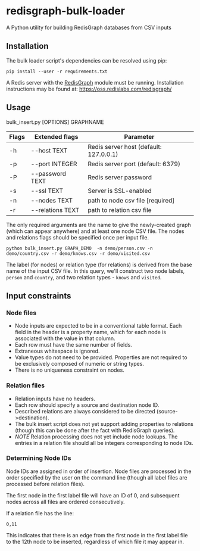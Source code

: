 # redisgraph-bulk-loader
A Python utility for building RedisGraph databases from CSV inputs

## Installation
The bulk loader script's dependencies can be resolved using pip:
```
pip install --user -r requirements.txt
```

A Redis server with the [RedisGraph](https://github.com/RedisLabsModules/RedisGraph) module must be running. Installation instructions may be found at:
https://oss.redislabs.com/redisgraph/

## Usage
bulk_insert.py [OPTIONS] GRAPHNAME

| Flags   | Extended flags        |    Parameter                                 |
|---------|-----------------------|----------------------------------------------|
|  -h     | --host TEXT           |    Redis server host (default: 127.0.0.1)    |
|  -p     | --port INTEGER        |    Redis server port   (default: 6379)       |
|  -P     | --password TEXT       |    Redis server password                     |
|  -s     | --ssl TEXT            |    Server is SSL-enabled                     |
|  -n     | --nodes TEXT          |    path to node csv file  [required]         |
|  -r     | --relations TEXT      |    path to relation csv file                 |

The only required arguments are the name to give the newly-created graph (which can appear anywhere) and at least one node CSV file.
The nodes and relations flags should be specified once per input file.

```
python bulk_insert.py GRAPH_DEMO  -n demo/person.csv -n demo/country.csv -r demo/knows.csv -r demo/visited.csv
```
The label (for nodes) or relation type (for relations) is derived from the base name of the input CSV file. In this query, we'll construct two node labels, `person` and `country`, and two relation types - `knows` and `visited`.

## Input constraints
### Node files
- Node inputs are expected to be in a conventional table format. Each field in the header is a property name, which for each node is associated with the value in that column.
- Each row must have the same number of fields.
- Extraneous whitespace is ignored.
- Value types do not need to be provided. Properties are not required to be exclusively composed of numeric or string types.
- There is no uniqueness constraint on nodes.

### Relation files
- Relation inputs have no headers.
- Each row should specify a source and destination node ID.
- Described relations are always considered to be directed (source->destination).
- The bulk insert script does not yet support adding properties to relations (though this can be done after the fact with RedisGraph queries).
- _NOTE_ Relation processing does not yet include node lookups. The entries in a relation file should all be integers corresponding to node IDs.


### Determining Node IDs
Node IDs are assigned in order of insertion. Node files are processed in the order specified by the user on the command line (though all label files are processed before relation files).

The first node in the first label file will have an ID of 0, and subsequent nodes across all files are ordered consecutively.

If a relation file has the line:
```
0,11
```
This indicates that there is an edge from the first node in the first label file to the 12th node to be inserted, regardless of which file it may appear in.

